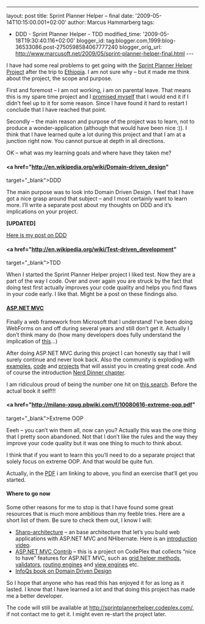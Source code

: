 ---
layout: post
title: Sprint Planner Helper – final
date: '2009-05-14T10:15:00.001+02:00'
author: Marcus Hammarberg
tags:
  - DDD -
Sprint Planner Helper - TDD
modified_time: '2009-05-18T19:30:40.116+02:00'
blogger_id: tag:blogger.com,1999:blog-36533086.post-2750598584067777240
blogger_orig_url: http://www.marcusoft.net/2009/05/sprint-planner-helper-final.html ---

I have had some real problems to get going with the <a
href="http://www.marcusoft.net/search/label/Sprint%20Planner%20Helper"
target="_blank">Sprint Planner Helper Project</a> after the trip to
<a href="http://www.marcusoft.net/2009/05/pictures-from-ethopia.html"
target="_blank">Ethiopia</a>. I am not sure why – but it made me think
about the project, the scope and purpose.

First and foremost – I am not working, i am on parental leave. That
means this is my spare time project and I <a
href="http://www.marcusoft.net/2009/01/what-to-do-now-sprint-planner-helper.html"
target="_blank">promised myself</a> that I would end it if I didn’t feel
up to it for some reason. Since I have found it hard to restart I
conclude that I have reached that point.

Secondly – the main reason and purpose of the project was to learn, not
to produce a wonder-application (although that would have been nice :)).
I think that I have learned quite a lot during this project and that I
am at a junction right now. You cannot pursue at depth in all
directions.

OK – what was my learning goals and where have they taken me?

#### <a href="http://en.wikipedia.org/wiki/Domain-driven_design"
target="_blank">DDD</a>

The main purpose was to look into Domain Driven Design. I feel that I
have got a nice grasp around that subject – and I most certainly want to
learn more. I’ll write a separate post about my thoughts on DDD and it’s
implications on your project.

**\[UPDATED\]**

<a href="http://www.marcusoft.net/2009/05/ddd-whats-deal.html"
target="_blank">Here is my post on DDD</a>

#### <a href="http://en.wikipedia.org/wiki/Test-driven_development"
target="_blank">TDD</a>

When I started the Sprint Planner Helper project I liked test. Now they
are a part of the way I code. Over and over again you are struck by the
fact that doing test first actually improves your code quality and helps
you find flaws in your code early. I like that. Might be a post on these
findings also.

#### <a href="http://www.asp.net/mvc/" target="_blank">ASP.NET MVC</a>

Finally a web framework from Microsoft that I understand! I’ve been
doing WebForms on and off during several years and still don’t get it.
Actually I don’t think many do (how many developers does fully
understand the implication of
<a href="http://emanish.googlepages.com/Asp.Net2.0Lifecycle.PNG"
target="_blank">this</a>…)

After doing ASP.NET MVC during this project I can honestly say that I
will surely continue and never look back. Also the community is
exploding with <a
href="http://blogs.msdn.com/brada/archive/2008/01/29/asp-net-mvc-example-application-over-northwind-with-the-entity-framework.aspx"
target="_blank">examples</a>,
<a href="http://www.codeplex.com/MVCContrib" target="_blank">code</a>
and <a href="http://code.google.com/p/sharp-architecture/"
target="_blank">projects</a> that will assist you in creating great
code. And of course the introduction <a
href="http://www.marcusoft.net/2009/03/aspnet-mvc-nerd-dinner-example.html"
target="_blank">Nerd Dinner chapter</a>.

I am ridiculous proud of being the number one hit on <a
href="http://www.google.com/search?hl=en&amp;q=nerd+dinner+mvc&amp;meta="
target="_blank">this search</a>. Before the actual book it self!!!

#### <a href="http://milano-xpug.pbwiki.com/f/10080616-extreme-oop.pdf"
target="_blank">Extreme OOP</a>

Eeeh – you can’t win them all, now can you? Actually this was the one
thing that I pretty soon abandoned. Not that I don’t like the rules and
the way they improve your code quality but it was one thing to much to
think about.

I think that if you want to learn this you’ll need to do a separate
project that solely focus on extreme OOP. And that would be quite fun.

Actually, in the
<a href="http://milano-xpug.pbwiki.com/f/10080616-extreme-oop.pdf"
target="_blank">PDF</a> i am linking to above, you find an exercise
that’ll get you started.

#### Where to go now

Some other reasons for me to stop is that I have found some great
resources that is much more ambitious than my feeble tries. Here are a
short list of them. Be sure to check them out, I know I will:

-   [Sharp-architecture](http://code.google.com/p/sharp-architecture/) –
    an base architecture that let’s you build web applications with
    ASP.NET MVC and NHibernate. Here is an
    <a href="http://dimecasts.net/Casts/CastDetails/75"
    target="_blank">introduction video</a>.
-   <a href="http://www.codeplex.com/MVCContrib" target="_blank">ASP.NET MVC
    Contrib</a> – this is a project on CodePlex that collects “nice to
    have” features for ASP.NET MVC, such as <a
    href="http://mvccontrib.codeplex.com/Wiki/View.aspx?title=Grid&amp;referringTitle=Home"
    target="_blank">grid helper methods</a>,
    <a href="http://www.codeplex.com/xval" target="_blank">validators</a>,
    <a
    href="http://mvccontrib.codeplex.com/Wiki/View.aspx?title=Routing&amp;referringTitle=Home"
    target="_blank">routing engines</a> and <a
    href="http://mvccontrib.codeplex.com/Wiki/View.aspx?title=Brail&amp;referringTitle=Home"
    target="_blank">view engines</a> etc.
-   [InfoQs book on Domain Driven
    Design](http://www.infoq.com/presentations/model-to-work-evans)

So I hope that anyone who has read this has enjoyed it for as long as it
lasted. I know that I have learned a lot and that doing this project has
made me a better developer.

The code will still be available at
<http://sprintplannerhelper.codeplex.com/>, if not contact me to get it.
I might even re-start the project later.
